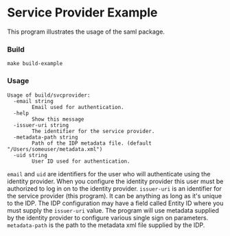 # Service Provider Example
This program illustrates the usage of the saml package.
### Build
`make build-example`

### Usage
```
Usage of build/svcprovider:
  -email string
    	Email used for authentication.
  -help
    	Show this message
  -issuer-uri string
    	The identifier for the service provider.
  -metadata-path string
    	Path of the IDP metadata file. (default "/Users/someuser/metadata.xml")
  -uid string
    	User ID used for authentication.
```

`email` and `uid` are identifiers for the user who will authenticate
using the identity provider.  When you configure the identity provider this user
must be authorized to log in on to the identity provider.  `issuer-uri` is
an identifier for the service provider (this program).  It can be anything as long as it's
unique to the IDP.  The IDP configuration may have a field called Entity ID
where you must supply the `issuer-uri` value. The program will use metadata
supplied by the identity provider to configure various single sign on parameters. `metadata-path`
is the path to the metadata xml file supplied by the IDP.
